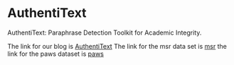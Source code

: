 # AuthentiText

AuthentiText: Paraphrase Detection Toolkit for Academic Integrity.

The link for our blog is [AuthentiText](https://authentitext.github.io/#authentitext)
The link for the msr data set is [msr](https://www.kaggle.com/datasets/doctri/microsoft-research-paraphrase-corpus)
the link for the paws dataset is [paws](https://huggingface.co/datasets/paws)


   
